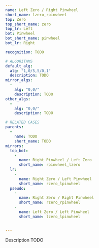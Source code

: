 ```yaml
---
name: Left Zero / Right Pinwheel
short_name: lzero_rpinwheel
top: Zero
top_short_name: zero
top_lr: Left
bot: Pinwheel
bot_short_name: pinwheel
bot_lr: Right

recognition: TODO

# ALGORITHMS
default_alg:
  alg: "1,0/5,5/0,1"
  description: TODO
mirror_algs:
  -
    alg: "0,0/"
    description: TODO
other_algs:
  -
    alg: "0,0/"
    description: TODO

# RELATED CASES
parents:
  -
    name: TODO
    short_name: TODO
mirrors:
  top_bot:
    -
      name: Right Pinwheel / Left Zero
      short_name: rpinwheel_lzero
  lr:
    -
      name: Right Zero / Left Pinwheel
      short_name: rzero_lpinwheel
  pseudo:
    -
      name: Right Zero / Right Pinwheel
      short_name: rzero_rpinwheel
    -
      name: Left Zero / Left Pinwheel
      short_name: lzero_lpinwheel


---
```


Description TODO

